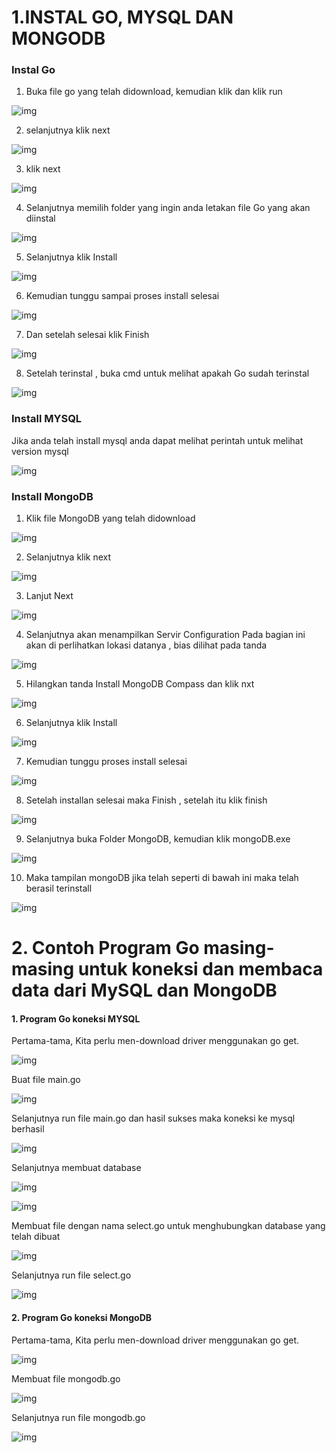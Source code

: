 # 1.INSTAL GO, MYSQL DAN MONGODB  
### Instal Go
1. Buka file go yang telah didownload, kemudian klik dan klik run

![img](foto6/2.1.png)

2. selanjutnya klik next

![img](foto6/22.png)

3. klik next

![img](foto6/23.png)

4. Selanjutnya memilih folder yang ingin anda letakan file Go yang akan diinstal

![img](foto6/24.png)

5. Selanjutnya klik Install

![img](foto6/25.png)

6. Kemudian tunggu sampai proses install selesai

![img](foto6/26.png)

7. Dan setelah selesai klik Finish

![img](foto6/27.png)

8. Setelah terinstal , buka cmd untuk melihat apakah Go sudah terinstal

![img](foto6/go.png)

### Install MYSQL

Jika anda telah install mysql anda dapat melihat perintah untuk melihat version mysql

![img](foto6/01.png)

### Install MongoDB
1. Klik file MongoDB yang telah didownload

![img](foto6/3.png)

2. Selanjutnya klik next

![img](foto6/4.png)

3. Lanjut Next

![img](foto6/5.png)

4. Selanjutnya akan menampilkan Servir Configuration
Pada bagian ini akan di perlihatkan lokasi datanya , bias dilihat pada tanda

![img](foto6/6.png)

5. Hilangkan tanda Install MongoDB Compass dan klik nxt

![img](foto6/7.png)

6. Selanjutnya klik Install

![img](foto6/8.png)

7. Kemudian tunggu proses install selesai

![img](foto6/9.png)

8. Setelah installan selesai maka Finish , setelah itu klik finish

![img](foto6/10.png)

9. Selanjutnya buka Folder MongoDB, kemudian klik mongoDB.exe

![img](foto6/11.png)

10. Maka tampilan mongoDB jika telah seperti di bawah ini maka telah berasil terinstall

![img](foto6/12.png)

# 2. Contoh Program Go masing-masing untuk koneksi dan membaca data dari MySQL dan MongoDB

#### 1. Program Go koneksi MYSQL

Pertama-tama, Kita perlu men-download driver menggunakan go get.

![img](foto6/1sa.png)

Buat file main.go

![img](foto6/2s.png)

Selanjutnya run file main.go dan hasil sukses maka koneksi ke mysql berhasil

![img](foto6/s3.png)

Selanjutnya membuat database

![img](foto6/s4.png)

![img](foto6/s5.png)

Membuat file dengan nama select.go untuk menghubungkan database yang telah dibuat

![img](foto6/s6.png)

Selanjutnya run file select.go

![img](foto6/s7.png)

#### 2. Program Go koneksi MongoDB

Pertama-tama, Kita perlu men-download driver menggunakan go get.

![img](foto6/ba1.png)

Membuat file mongodb.go

![img](foto6/b3.png)

Selanjutnya run file mongodb.go

![img](foto6/ba2.png)




